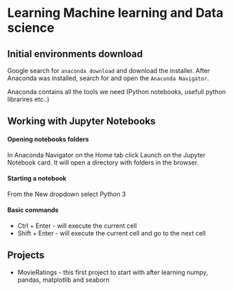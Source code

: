# Learning Machine learning and Data science

## Initial environments download

Google search for `anaconda download` and download the installer.
After Anaconda was installed, search for and open the `Anaconda Navigator`.

Anaconda contains all the tools we need (Python notebooks, usefull python librarires etc..)

## Working with Jupyter Notebooks

#### Opening notebooks folders

In Anaconda Navigator on the Home tab click Launch on the Jupyter Notebook card. It will open a directory with folders in the browser.

#### Starting a notebook

From the New dropdown select Python 3

#### Basic commands

- Ctrl + Enter - will execute the current cell
- Shift + Enter - will execute the current cell and go to the next cell

## Projects

- MovieRatings - this first project to start with after learning numpy, pandas, matplotlib and seaborn
